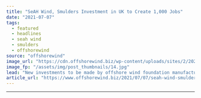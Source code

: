 ```yaml
---
title: "SeAH Wind, Smulders Investment in UK to Create 1,000 Jobs"
date: "2021-07-07"
tags: 
  - featured
  - headlines
  - seah wind
  - smulders
  - offshorewind
source: "offshorewind"
image_url: "https://cdn.offshorewind.biz/wp-content/uploads/sites/2/2021/07/07093502/Smulders-Projects-UK-Newcastle_Beatrice-jackets.jpg"
image_fp: "/assets/img/post_thumbnails/14.jpg"
lead: "New investments to be made by offshore wind foundation manufacturers SeAH Wind and Smulders,"
article_url: "https://www.offshorewind.biz/2021/07/07/seah-wind-smulders-investment-in-uk-to-create-1000-jobs/"
---
```


---
